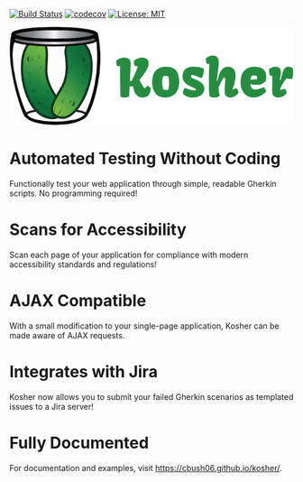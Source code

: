 [![Build Status](https://travis-ci.org/cbush06/kosher.svg?branch=master)](https://travis-ci.org/cbush06/kosher) [![codecov](https://codecov.io/gh/cbush06/kosher/branch/master/graph/badge.svg)](https://codecov.io/gh/cbush06/kosher) [![License: MIT](https://img.shields.io/badge/License-MIT-yellow.svg)](https://opensource.org/licenses/MIT)


![kosher logo](/docs/assets/images/kosher_logo.png)
# Automated Testing Without Coding
Functionally test your web application through simple, readable Gherkin scripts. No programming required!

# Scans for Accessibility
Scan each page of your application for compliance with modern accessibility standards and regulations!

# AJAX Compatible
With a small modification to your single-page application, Kosher can be made aware of AJAX requests.

# Integrates with Jira
Kosher now allows you to submit your failed Gherkin scenarios as templated issues to a Jira server!

# Fully Documented
For documentation and examples, visit https://cbush06.github.io/kosher/.
